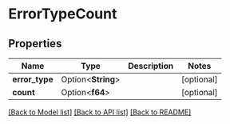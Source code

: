 # ErrorTypeCount

## Properties

Name | Type | Description | Notes
------------ | ------------- | ------------- | -------------
**error_type** | Option<**String**> |  | [optional]
**count** | Option<**f64**> |  | [optional]

[[Back to Model list]](../README.md#documentation-for-models) [[Back to API list]](../README.md#documentation-for-api-endpoints) [[Back to README]](../README.md)


